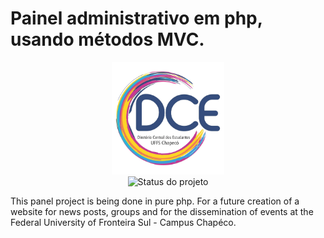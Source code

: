 # Painel administrativo em php, usando métodos MVC.

<p align="center">
    <img  src="public/assets/img/dce-logo.png" title="Logo da Go" width="180"><br />
    <img src="https://img.shields.io/maintenance/yes/2020?style=for-the-badge" title="Status do projeto">
   
</p>

This panel project is being done in pure php. For a future creation of a website for news posts, groups and for the dissemination of events at the Federal University of Fronteira Sul - Campus Chapéco.
